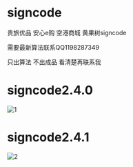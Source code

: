 # signcode
贵旅优品 安心e购 空港商城 黄果树signcode

需要最新算法联系QQ1198287349

只出算法 不出成品 看清楚再联系我


# signcode2.4.0
![1](https://user-images.githubusercontent.com/38068634/168755086-f8a82aa3-8946-425c-9da6-55b218d1a3dd.png)

# signcode2.4.1
![2](https://user-images.githubusercontent.com/38068634/168755308-e4903ca8-91ef-4ec7-abed-0dbc847b01a0.png)
